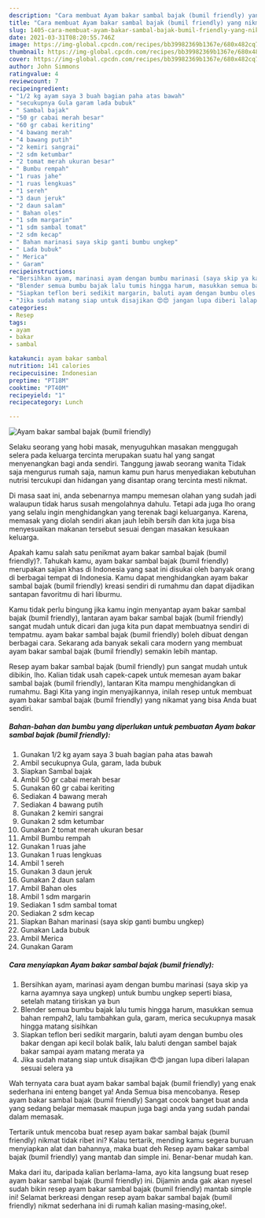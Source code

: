 ```yaml
---
description: "Cara membuat Ayam bakar sambal bajak (bumil friendly) yang nikmat dan Mudah Dibuat"
title: "Cara membuat Ayam bakar sambal bajak (bumil friendly) yang nikmat dan Mudah Dibuat"
slug: 1405-cara-membuat-ayam-bakar-sambal-bajak-bumil-friendly-yang-nikmat-dan-mudah-dibuat
date: 2021-03-31T08:20:55.746Z
image: https://img-global.cpcdn.com/recipes/bb39982369b1367e/680x482cq70/ayam-bakar-sambal-bajak-bumil-friendly-foto-resep-utama.jpg
thumbnail: https://img-global.cpcdn.com/recipes/bb39982369b1367e/680x482cq70/ayam-bakar-sambal-bajak-bumil-friendly-foto-resep-utama.jpg
cover: https://img-global.cpcdn.com/recipes/bb39982369b1367e/680x482cq70/ayam-bakar-sambal-bajak-bumil-friendly-foto-resep-utama.jpg
author: John Simmons
ratingvalue: 4
reviewcount: 7
recipeingredient:
- "1/2 kg ayam saya 3 buah bagian paha atas bawah"
- "secukupnya Gula garam lada bubuk"
- " Sambal bajak"
- "50 gr cabai merah besar"
- "60 gr cabai keriting"
- "4 bawang merah"
- "4 bawang putih"
- "2 kemiri sangrai"
- "2 sdm ketumbar"
- "2 tomat merah ukuran besar"
- " Bumbu rempah"
- "1 ruas jahe"
- "1 ruas lengkuas"
- "1 sereh"
- "3 daun jeruk"
- "2 daun salam"
- " Bahan oles"
- "1 sdm margarin"
- "1 sdm sambal tomat"
- "2 sdm kecap"
- " Bahan marinasi saya skip ganti bumbu ungkep"
- " Lada bubuk"
- " Merica"
- " Garam"
recipeinstructions:
- "Bersihkan ayam, marinasi ayam dengan bumbu marinasi (saya skip ya karna ayamnya saya ungkep) untuk bumbu ungkep seperti biasa, setelah matang tiriskan ya bun"
- "Blender semua bumbu bajak lalu tumis hingga harum, masukkan semua bahan rempah2, lalu tambahkan gula, garam, merica secukupnya masak hingga matang sisihkan"
- "Siapkan teflon beri sedikit margarin, baluti ayam dengan bumbu oles bakar dengan api kecil bolak balik, lalu baluti dengan sambel bajak bakar sampai ayam matang merata ya"
- "Jika sudah matang siap untuk disajikan 😍😍 jangan lupa diberi lalapan sesuai selera ya"
categories:
- Resep
tags:
- ayam
- bakar
- sambal

katakunci: ayam bakar sambal 
nutrition: 141 calories
recipecuisine: Indonesian
preptime: "PT18M"
cooktime: "PT40M"
recipeyield: "1"
recipecategory: Lunch

---
```



![Ayam bakar sambal bajak (bumil friendly)](https://img-global.cpcdn.com/recipes/bb39982369b1367e/680x482cq70/ayam-bakar-sambal-bajak-bumil-friendly-foto-resep-utama.jpg)

Selaku seorang yang hobi masak, menyuguhkan masakan menggugah selera pada keluarga tercinta merupakan suatu hal yang sangat menyenangkan bagi anda sendiri. Tanggung jawab seorang  wanita Tidak saja mengurus rumah saja, namun kamu pun harus menyediakan kebutuhan nutrisi tercukupi dan hidangan yang disantap orang tercinta mesti nikmat.

Di masa  saat ini, anda sebenarnya mampu memesan olahan yang sudah jadi walaupun tidak harus susah mengolahnya dahulu. Tetapi ada juga lho orang yang selalu ingin menghidangkan yang terenak bagi keluarganya. Karena, memasak yang diolah sendiri akan jauh lebih bersih dan kita juga bisa menyesuaikan makanan tersebut sesuai dengan masakan kesukaan keluarga. 



Apakah kamu salah satu penikmat ayam bakar sambal bajak (bumil friendly)?. Tahukah kamu, ayam bakar sambal bajak (bumil friendly) merupakan sajian khas di Indonesia yang saat ini disukai oleh banyak orang di berbagai tempat di Indonesia. Kamu dapat menghidangkan ayam bakar sambal bajak (bumil friendly) kreasi sendiri di rumahmu dan dapat dijadikan santapan favoritmu di hari liburmu.

Kamu tidak perlu bingung jika kamu ingin menyantap ayam bakar sambal bajak (bumil friendly), lantaran ayam bakar sambal bajak (bumil friendly) sangat mudah untuk dicari dan juga kita pun dapat membuatnya sendiri di tempatmu. ayam bakar sambal bajak (bumil friendly) boleh dibuat dengan berbagai cara. Sekarang ada banyak sekali cara modern yang membuat ayam bakar sambal bajak (bumil friendly) semakin lebih mantap.

Resep ayam bakar sambal bajak (bumil friendly) pun sangat mudah untuk dibikin, lho. Kalian tidak usah capek-capek untuk memesan ayam bakar sambal bajak (bumil friendly), lantaran Kita mampu menghidangkan di rumahmu. Bagi Kita yang ingin menyajikannya, inilah resep untuk membuat ayam bakar sambal bajak (bumil friendly) yang nikamat yang bisa Anda buat sendiri.

<!--inarticleads1-->

##### Bahan-bahan dan bumbu yang diperlukan untuk pembuatan Ayam bakar sambal bajak (bumil friendly):

1. Gunakan 1/2 kg ayam saya 3 buah bagian paha atas bawah
1. Ambil secukupnya Gula, garam, lada bubuk
1. Siapkan  Sambal bajak
1. Ambil 50 gr cabai merah besar
1. Gunakan 60 gr cabai keriting
1. Sediakan 4 bawang merah
1. Sediakan 4 bawang putih
1. Gunakan 2 kemiri sangrai
1. Gunakan 2 sdm ketumbar
1. Gunakan 2 tomat merah ukuran besar
1. Ambil  Bumbu rempah
1. Gunakan 1 ruas jahe
1. Gunakan 1 ruas lengkuas
1. Ambil 1 sereh
1. Gunakan 3 daun jeruk
1. Gunakan 2 daun salam
1. Ambil  Bahan oles
1. Ambil 1 sdm margarin
1. Sediakan 1 sdm sambal tomat
1. Sediakan 2 sdm kecap
1. Siapkan  Bahan marinasi (saya skip ganti bumbu ungkep)
1. Gunakan  Lada bubuk
1. Ambil  Merica
1. Gunakan  Garam




<!--inarticleads2-->

##### Cara menyiapkan Ayam bakar sambal bajak (bumil friendly):

1. Bersihkan ayam, marinasi ayam dengan bumbu marinasi (saya skip ya karna ayamnya saya ungkep) untuk bumbu ungkep seperti biasa, setelah matang tiriskan ya bun
1. Blender semua bumbu bajak lalu tumis hingga harum, masukkan semua bahan rempah2, lalu tambahkan gula, garam, merica secukupnya masak hingga matang sisihkan
1. Siapkan teflon beri sedikit margarin, baluti ayam dengan bumbu oles bakar dengan api kecil bolak balik, lalu baluti dengan sambel bajak bakar sampai ayam matang merata ya
1. Jika sudah matang siap untuk disajikan 😍😍 jangan lupa diberi lalapan sesuai selera ya




Wah ternyata cara buat ayam bakar sambal bajak (bumil friendly) yang enak sederhana ini enteng banget ya! Anda Semua bisa mencobanya. Resep ayam bakar sambal bajak (bumil friendly) Sangat cocok banget buat anda yang sedang belajar memasak maupun juga bagi anda yang sudah pandai dalam memasak.

Tertarik untuk mencoba buat resep ayam bakar sambal bajak (bumil friendly) nikmat tidak ribet ini? Kalau tertarik, mending kamu segera buruan menyiapkan alat dan bahannya, maka buat deh Resep ayam bakar sambal bajak (bumil friendly) yang mantab dan simple ini. Benar-benar mudah kan. 

Maka dari itu, daripada kalian berlama-lama, ayo kita langsung buat resep ayam bakar sambal bajak (bumil friendly) ini. Dijamin anda gak akan nyesel sudah bikin resep ayam bakar sambal bajak (bumil friendly) mantab simple ini! Selamat berkreasi dengan resep ayam bakar sambal bajak (bumil friendly) nikmat sederhana ini di rumah kalian masing-masing,oke!.


